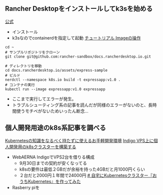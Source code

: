 ## Rancher Desktopをインストールしてk3sを始める

[公式](https://rancherdesktop.io/)
- インストール
- k3sなのでcontainerdを指定して起動
[チュートリアル Imageの操作](https://docs.rancherdesktop.io/tutorials/working-with-images)
```
cd ~
# サンプルリポジトリをクローン
git clone git@github.com:rancher-sandbox/docs.rancherdesktop.io.git

# ディレクトリを移動
cd docs.rancherdesktop.io/assets/express-sample
# ビルド
nerdctl --namespace k8s.io build -t expressapp:v1.0 .
# コンテナの実行
kubectl run --image expressapp:v1.0 expressapp
```
- ここまで実行してエラーが発生。
- トラブルシューティング系の記事を読んだが同様のエラーがないのと、長時間使うモチベがないためいったん断念...

## 個人開発用途のk8s系記事を調べる
[Kubernetesの知識をなるべく持たずに使えるお手軽開発環境](https://note.com/klavis/n/n836dbde81883)
[Indigo VPS上に個人開発用のk8sクラスターを構築する](https://tech.yyh-gl.dev/blog/k8s-setup/)
- WebAERNA IndigoでVPS2台を借りる構成
	- 9月30日までの契約が安くなってる
	- k8sの要件は最低２GBだが余裕を持った4GBだと月1000円くらい
	- ２台だと2000円１年間で24000円
[# 自宅にKubernetesクラスター『おうちKubernetes』を作ってみた](https://eng-blog.iij.ad.jp/archives/6304)
- Rasberry piを